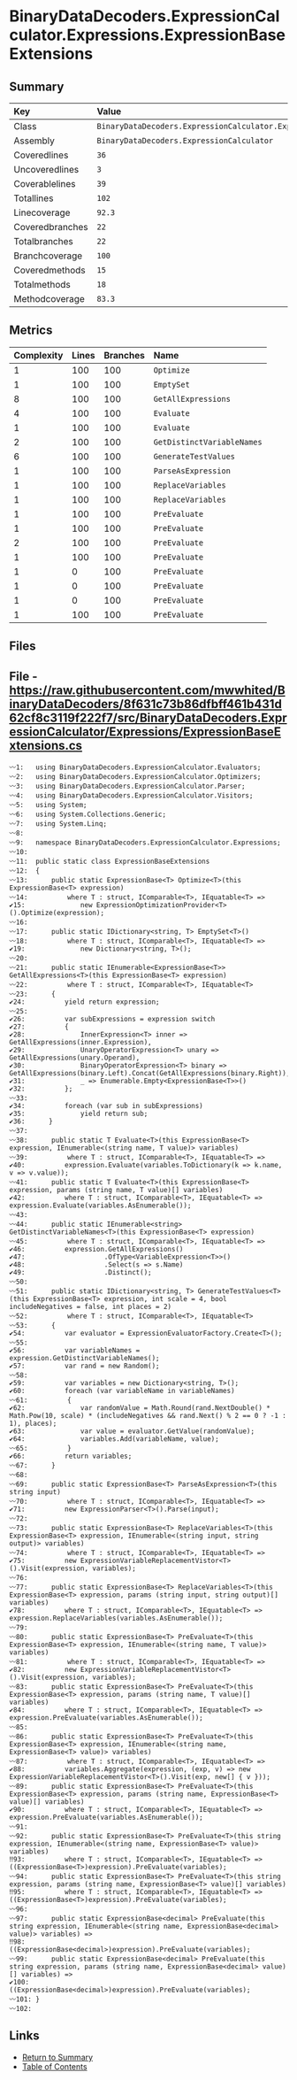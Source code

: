 ﻿# BinaryDataDecoders.ExpressionCalculator.Expressions.ExpressionBaseExtensions

## Summary

| Key             | Value                                                                          |
| :-------------- | :----------------------------------------------------------------------------- |
| Class           | `BinaryDataDecoders.ExpressionCalculator.Expressions.ExpressionBaseExtensions` |
| Assembly        | `BinaryDataDecoders.ExpressionCalculator`                                      |
| Coveredlines    | `36`                                                                           |
| Uncoveredlines  | `3`                                                                            |
| Coverablelines  | `39`                                                                           |
| Totallines      | `102`                                                                          |
| Linecoverage    | `92.3`                                                                         |
| Coveredbranches | `22`                                                                           |
| Totalbranches   | `22`                                                                           |
| Branchcoverage  | `100`                                                                          |
| Coveredmethods  | `15`                                                                           |
| Totalmethods    | `18`                                                                           |
| Methodcoverage  | `83.3`                                                                         |

## Metrics

| Complexity | Lines | Branches | Name                       |
| :--------- | :---- | :------- | :------------------------- |
| 1          | 100   | 100      | `Optimize`                 |
| 1          | 100   | 100      | `EmptySet`                 |
| 8          | 100   | 100      | `GetAllExpressions`        |
| 4          | 100   | 100      | `Evaluate`                 |
| 1          | 100   | 100      | `Evaluate`                 |
| 2          | 100   | 100      | `GetDistinctVariableNames` |
| 6          | 100   | 100      | `GenerateTestValues`       |
| 1          | 100   | 100      | `ParseAsExpression`        |
| 1          | 100   | 100      | `ReplaceVariables`         |
| 1          | 100   | 100      | `ReplaceVariables`         |
| 1          | 100   | 100      | `PreEvaluate`              |
| 1          | 100   | 100      | `PreEvaluate`              |
| 2          | 100   | 100      | `PreEvaluate`              |
| 1          | 100   | 100      | `PreEvaluate`              |
| 1          | 0     | 100      | `PreEvaluate`              |
| 1          | 0     | 100      | `PreEvaluate`              |
| 1          | 0     | 100      | `PreEvaluate`              |
| 1          | 100   | 100      | `PreEvaluate`              |

## Files

## File - https://raw.githubusercontent.com/mwwhited/BinaryDataDecoders/8f631c73b86dfbff461b431d62cf8c3119f222f7/src/BinaryDataDecoders.ExpressionCalculator/Expressions/ExpressionBaseExtensions.cs

```CSharp
〰1:   using BinaryDataDecoders.ExpressionCalculator.Evaluators;
〰2:   using BinaryDataDecoders.ExpressionCalculator.Optimizers;
〰3:   using BinaryDataDecoders.ExpressionCalculator.Parser;
〰4:   using BinaryDataDecoders.ExpressionCalculator.Visitors;
〰5:   using System;
〰6:   using System.Collections.Generic;
〰7:   using System.Linq;
〰8:   
〰9:   namespace BinaryDataDecoders.ExpressionCalculator.Expressions;
〰10:  
〰11:  public static class ExpressionBaseExtensions
〰12:  {
〰13:      public static ExpressionBase<T> Optimize<T>(this ExpressionBase<T> expression)
〰14:          where T : struct, IComparable<T>, IEquatable<T> =>
✔15:              new ExpressionOptimizationProvider<T>().Optimize(expression);
〰16:  
〰17:      public static IDictionary<string, T> EmptySet<T>()
〰18:          where T : struct, IComparable<T>, IEquatable<T> =>
✔19:              new Dictionary<string, T>();
〰20:  
〰21:      public static IEnumerable<ExpressionBase<T>> GetAllExpressions<T>(this ExpressionBase<T> expression)
〰22:          where T : struct, IComparable<T>, IEquatable<T>
〰23:      {
✔24:          yield return expression;
〰25:  
✔26:          var subExpressions = expression switch
✔27:          {
✔28:              InnerExpression<T> inner => GetAllExpressions(inner.Expression),
✔29:              UnaryOperatorExpression<T> unary => GetAllExpressions(unary.Operand),
✔30:              BinaryOperatorExpression<T> binary => GetAllExpressions(binary.Left).Concat(GetAllExpressions(binary.Right)),
✔31:              _ => Enumerable.Empty<ExpressionBase<T>>()
✔32:          };
〰33:  
✔34:          foreach (var sub in subExpressions)
✔35:              yield return sub;
✔36:      }
〰37:  
〰38:      public static T Evaluate<T>(this ExpressionBase<T> expression, IEnumerable<(string name, T value)> variables)
〰39:          where T : struct, IComparable<T>, IEquatable<T> =>
✔40:          expression.Evaluate(variables.ToDictionary(k => k.name, v => v.value));
〰41:      public static T Evaluate<T>(this ExpressionBase<T> expression, params (string name, T value)[] variables)
✔42:          where T : struct, IComparable<T>, IEquatable<T> => expression.Evaluate(variables.AsEnumerable());
〰43:  
〰44:      public static IEnumerable<string> GetDistinctVariableNames<T>(this ExpressionBase<T> expression)
〰45:          where T : struct, IComparable<T>, IEquatable<T> =>
✔46:          expression.GetAllExpressions()
✔47:                    .OfType<VariableExpression<T>>()
✔48:                    .Select(s => s.Name)
✔49:                    .Distinct();
〰50:  
〰51:      public static IDictionary<string, T> GenerateTestValues<T>(this ExpressionBase<T> expression, int scale = 4, bool includeNegatives = false, int places = 2)
〰52:          where T : struct, IComparable<T>, IEquatable<T>
〰53:      {
✔54:          var evaluator = ExpressionEvaluatorFactory.Create<T>();
〰55:  
✔56:          var variableNames = expression.GetDistinctVariableNames();
✔57:          var rand = new Random();
〰58:  
✔59:          var variables = new Dictionary<string, T>();
✔60:          foreach (var variableName in variableNames)
〰61:          {
✔62:              var randomValue = Math.Round(rand.NextDouble() * Math.Pow(10, scale) * (includeNegatives && rand.Next() % 2 == 0 ? -1 : 1), places);
✔63:              var value = evaluator.GetValue(randomValue);
✔64:              variables.Add(variableName, value);
〰65:          }
✔66:          return variables;
〰67:      }
〰68:  
〰69:      public static ExpressionBase<T> ParseAsExpression<T>(this string input)
〰70:          where T : struct, IComparable<T>, IEquatable<T> =>
✔71:          new ExpressionParser<T>().Parse(input);
〰72:  
〰73:      public static ExpressionBase<T> ReplaceVariables<T>(this ExpressionBase<T> expression, IEnumerable<(string input, string output)> variables)
〰74:          where T : struct, IComparable<T>, IEquatable<T> =>
✔75:          new ExpressionVariableReplacementVistor<T>().Visit(expression, variables);
〰76:  
〰77:      public static ExpressionBase<T> ReplaceVariables<T>(this ExpressionBase<T> expression, params (string input, string output)[] variables)
✔78:          where T : struct, IComparable<T>, IEquatable<T> => expression.ReplaceVariables(variables.AsEnumerable());
〰79:  
〰80:      public static ExpressionBase<T> PreEvaluate<T>(this ExpressionBase<T> expression, IEnumerable<(string name, T value)> variables)
〰81:          where T : struct, IComparable<T>, IEquatable<T> =>
✔82:          new ExpressionVariableReplacementVistor<T>().Visit(expression, variables);
〰83:      public static ExpressionBase<T> PreEvaluate<T>(this ExpressionBase<T> expression, params (string name, T value)[] variables)
✔84:          where T : struct, IComparable<T>, IEquatable<T> => expression.PreEvaluate(variables.AsEnumerable());
〰85:  
〰86:      public static ExpressionBase<T> PreEvaluate<T>(this ExpressionBase<T> expression, IEnumerable<(string name, ExpressionBase<T> value)> variables)
〰87:          where T : struct, IComparable<T>, IEquatable<T> =>
✔88:          variables.Aggregate(expression, (exp, v) => new ExpressionVariableReplacementVistor<T>().Visit(exp, new[] { v }));
〰89:      public static ExpressionBase<T> PreEvaluate<T>(this ExpressionBase<T> expression, params (string name, ExpressionBase<T> value)[] variables)
✔90:          where T : struct, IComparable<T>, IEquatable<T> => expression.PreEvaluate(variables.AsEnumerable());
〰91:  
〰92:      public static ExpressionBase<T> PreEvaluate<T>(this string expression, IEnumerable<(string name, ExpressionBase<T> value)> variables)
‼93:          where T : struct, IComparable<T>, IEquatable<T> => ((ExpressionBase<T>)expression).PreEvaluate(variables);
〰94:      public static ExpressionBase<T> PreEvaluate<T>(this string expression, params (string name, ExpressionBase<T> value)[] variables)
‼95:          where T : struct, IComparable<T>, IEquatable<T> => ((ExpressionBase<T>)expression).PreEvaluate(variables);
〰96:  
〰97:      public static ExpressionBase<decimal> PreEvaluate(this string expression, IEnumerable<(string name, ExpressionBase<decimal> value)> variables) =>
‼98:          ((ExpressionBase<decimal>)expression).PreEvaluate(variables);
〰99:      public static ExpressionBase<decimal> PreEvaluate(this string expression, params (string name, ExpressionBase<decimal> value)[] variables) =>
✔100:         ((ExpressionBase<decimal>)expression).PreEvaluate(variables);
〰101: }
〰102: 
```

## Links

* [Return to Summary](Summary.md)
* [Table of Contents](../TOC.md)

